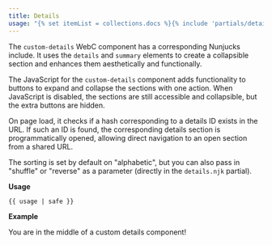 ```yaml
---
title: Details
usage: "{% set itemList = collections.docs %}{% include 'partials/details.njk' %}"
---
```


The `custom-details` WebC component has a corresponding Nunjucks include.
It uses the `details` and `summary` elements to create a collapsible section and enhances them aesthetically and functionally.

The JavaScript for the `custom-details` component adds functionality to buttons to expand and collapse the sections with one action. When JavaScript is disabled, the sections are still accessible and collapsible, but the extra buttons are hidden.

On page load, it checks if a hash corresponding to a details ID exists in the URL. If such an ID is found, the corresponding details section is programmatically opened, allowing direct navigation to an open section from a shared URL.

The sorting is set by default on "alphabetic", but you can also pass in "shuffle" or "reverse" as a parameter (directly in the `details.njk` partial).

**Usage**

```
{{ usage | safe }}
```

**Example**

You are in the middle of a custom details component!